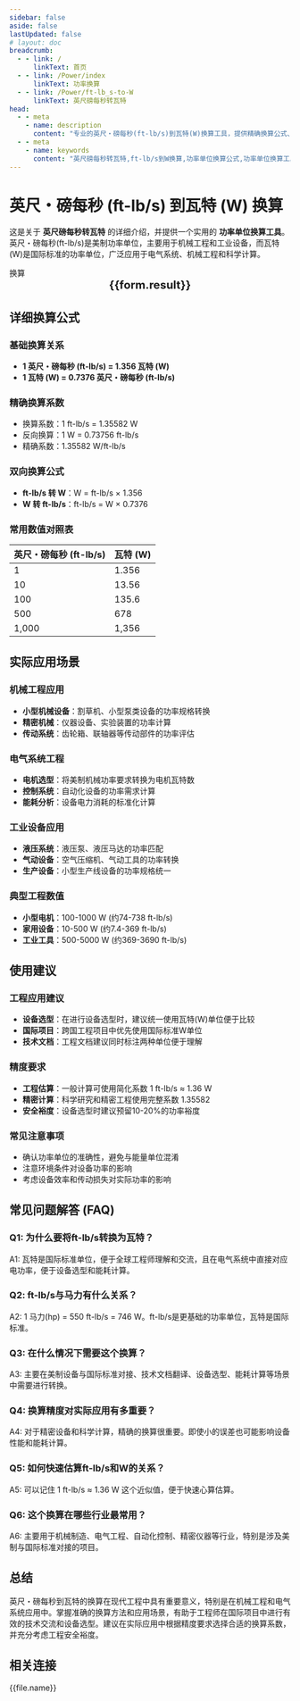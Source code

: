 ```yaml
---
sidebar: false
aside: false
lastUpdated: false
# layout: doc
breadcrumb:
  - - link: /
      linkText: 首页
  - - link: /Power/index
      linkText: 功率换算
  - - link: /Power/ft-lb_s-to-W
      linkText: 英尺磅每秒转瓦特
head:
  - - meta
    - name: description
      content: "专业的英尺・磅每秒(ft-lb/s)到瓦特(W)换算工具，提供精确换算公式、详细应用场景和常用数值对照表。适用于机械工程、电气系统和工业设备的功率单位转换。"
  - - meta
    - name: keywords
      content: "英尺磅每秒转瓦特,ft-lb/s到W换算,功率单位换算公式,功率单位换算工具,机械工程功率,电气系统功率,工业设备功率,美制功率单位,国际功率标准,动力系统功率,パワー変換,ワット変換,動力変換"
---
```

# 英尺・磅每秒 (ft-lb/s) 到瓦特 (W) 换算

这是关于 **英尺磅每秒转瓦特** 的详细介绍，并提供一个实用的 **功率单位换算工具**。英尺・磅每秒(ft-lb/s)是美制功率单位，主要用于机械工程和工业设备，而瓦特(W)是国际标准的功率单位，广泛应用于电气系统、机械工程和科学计算。

<script setup>
const seoKey = [
  '英尺磅每秒转瓦特', 'ft-lb/s到W换算', '功率单位换算', '机械工程功率',
  '电气系统功率', '工业设备功率', '美制功率单位', '国际功率标准',
  'パワー変換', 'ワット変換', '動力変換'
]
import { onMounted,reactive,inject ,ref  } from 'vue'
import { NButton,NForm ,NFormItem,NInput,NInputNumber,NSelect,NCard,useMessage ,NGrid ,NGi } from 'naive-ui'
import { defineClientComponent } from 'vitepress'
import { Power } from '../files';
const convert = inject('convert')
const options =  [
  { "label": "英尺・磅每秒 (ft-lb/s)","value": "ft-lb/s" },
  { "label": "瓦特 (W)","value": "W" }
];
const formRef = ref(null);
const rules = {
  number:{
    required: true,
    type: 'number',
    trigger: "blur",
    message: '请输入数字'
  },
  to:{
    required: true,
    trigger: "select",
    message: '请选择转换单位'
  },
  from:{
    required: true,
    trigger: "select",
    message: '请选择原始单位'
  }
}
const form = reactive({
  number:null,
  to:'',
  from:'',
  result:'',
  title:'英尺磅每秒转瓦特',
})
const convertHandler = (e) => {
   e.preventDefault();
  formRef.value?.validate((errors)=>{
    if (!errors) {
      form.result = `${form.number}${form.from} = ${convert(form.number).from(form.from).to(form.to)}${form.to}`
    }
  })
}
</script>

<n-card title="英尺・磅每秒到瓦特换算器" embedded :bordered="false" hoverable>
  <n-form size="large" :model="form" ref='formRef' :rules="rules">
    <n-form-item label="数值"  path="number">
      <n-input-number size="large" style="width:100%" :min="0" v-model:value="form.number"   placeholder="请输入要换算的数值" />
    </n-form-item>
    <n-form-item label="从" path="from">
      <n-select  size="large" :options="options" v-model:value="form.from" placeholder="请选择原始单位" />
    </n-form-item>
    <n-form-item label="到" path="to">
      <n-select  size="large" :options="options" v-model:value="form.to" placeholder="请选择换算单位" />
    </n-form-item>
    <n-form-item>
      <n-button type="info" style="width:100%" @click="convertHandler">换算</n-button>
    </n-form-item>
  </n-form>
  <n-card  embedded :bordered="false" hoverable>
    <div  style="text-align:center;font-size:20px;">
      <strong>{{form.result}}</strong>
    </div>
  </n-card>
  <template #footer>
    <div style="display: flex; flex-wrap: wrap; gap: 8px; justify-content: center;">
      <n-tag v-for="keyword in seoKey" :key="keyword" type="info" size="small">
        {{ keyword }}
      </n-tag>
    </div>
  </template>
</n-card>

## 详细换算公式

### 基础换算关系
- **1 英尺・磅每秒 (ft-lb/s) = 1.356 瓦特 (W)**
- **1 瓦特 (W) = 0.7376 英尺・磅每秒 (ft-lb/s)**

### 精确换算系数
- 换算系数：1 ft-lb/s = 1.35582 W
- 反向换算：1 W = 0.73756 ft-lb/s
- 精确系数：1.35582 W/ft-lb/s

### 双向换算公式
- **ft-lb/s 转 W**：W = ft-lb/s × 1.356
- **W 转 ft-lb/s**：ft-lb/s = W × 0.7376

### 常用数值对照表
| 英尺・磅每秒 (ft-lb/s) | 瓦特 (W) |
|---|---|
| 1 | 1.356 |
| 10 | 13.56 |
| 100 | 135.6 |
| 500 | 678 |
| 1,000 | 1,356 |

## 实际应用场景

### 机械工程应用
- **小型机械设备**：割草机、小型泵类设备的功率规格转换
- **精密机械**：仪器设备、实验装置的功率计算
- **传动系统**：齿轮箱、联轴器等传动部件的功率评估

### 电气系统工程
- **电机选型**：将美制机械功率要求转换为电机瓦特数
- **控制系统**：自动化设备的功率需求计算
- **能耗分析**：设备电力消耗的标准化计算

### 工业设备应用
- **液压系统**：液压泵、液压马达的功率匹配
- **气动设备**：空气压缩机、气动工具的功率转换
- **生产设备**：小型生产线设备的功率规格统一

### 典型工程数值
- **小型电机**：100-1000 W (约74-738 ft-lb/s)
- **家用设备**：10-500 W (约7.4-369 ft-lb/s)
- **工业工具**：500-5000 W (约369-3690 ft-lb/s)

## 使用建议

### 工程应用建议
- **设备选型**：在进行设备选型时，建议统一使用瓦特(W)单位便于比较
- **国际项目**：跨国工程项目中优先使用国际标准W单位
- **技术文档**：工程文档建议同时标注两种单位便于理解

### 精度要求
- **工程估算**：一般计算可使用简化系数 1 ft-lb/s ≈ 1.36 W
- **精密计算**：科学研究和精密工程使用完整系数 1.35582
- **安全裕度**：设备选型时建议预留10-20%的功率裕度

### 常见注意事项
- 确认功率单位的准确性，避免与能量单位混淆
- 注意环境条件对设备功率的影响
- 考虑设备效率和传动损失对实际功率的影响

## 常见问题解答 (FAQ)

### Q1: 为什么要将ft-lb/s转换为瓦特？
A1: 瓦特是国际标准单位，便于全球工程师理解和交流，且在电气系统中直接对应电功率，便于设备选型和能耗计算。

### Q2: ft-lb/s与马力有什么关系？
A2: 1 马力(hp) = 550 ft-lb/s = 746 W。ft-lb/s是更基础的功率单位，瓦特是国际标准。

### Q3: 在什么情况下需要这个换算？
A3: 主要在美制设备与国际标准对接、技术文档翻译、设备选型、能耗计算等场景中需要进行转换。

### Q4: 换算精度对实际应用有多重要？
A4: 对于精密设备和科学计算，精确的换算很重要。即使小的误差也可能影响设备性能和能耗计算。

### Q5: 如何快速估算ft-lb/s和W的关系？
A5: 可以记住 1 ft-lb/s ≈ 1.36 W 这个近似值，便于快速心算估算。

### Q6: 这个换算在哪些行业最常用？
A6: 主要用于机械制造、电气工程、自动化控制、精密仪器等行业，特别是涉及美制与国际标准对接的项目。

## 总结

英尺・磅每秒到瓦特的换算在现代工程中具有重要意义，特别是在机械工程和电气系统应用中。掌握准确的换算方法和应用场景，有助于工程师在国际项目中进行有效的技术交流和设备选型。建议在实际应用中根据精度要求选择合适的换算系数，并充分考虑工程安全裕度。

## 相关连接
<n-grid x-gap="12" :cols="2">
  <n-gi v-for="(file,index) in Power" :key="index">
    <n-button
      text
      tag="a"
      :href="file.path"
      type="info"
    >
      {{file.name}}
    </n-button>
  </n-gi>
</n-grid>